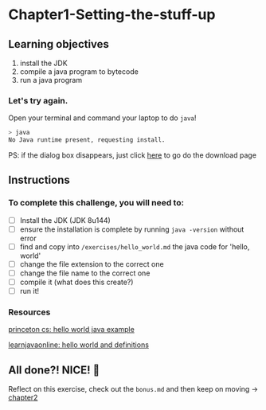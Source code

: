 # Chapter1-Setting-the-stuff-up

## Learning objectives

1. install the JDK
2. compile a java program to bytecode
3. run a java program

### Let's try again.

Open your terminal and command your laptop to do `java`!

```sh
> java
No Java runtime present, requesting install.
```
PS: if the dialog box disappears, just click [here](http://www.oracle.com/technetwork/java/javase/downloads/index.html) to go do the download page

## Instructions

### To complete this challenge, you will need to:

- [ ] Install the JDK (JDK 8u144)
- [ ] ensure the installation is complete by running `java -version` without error
- [ ] find and copy into `/exercises/hello_world.md` the java code for 'hello, world'
- [ ] change the file extension to the correct one
- [ ] change the file name to the correct one
- [ ] compile it (what does this create?)
- [ ] run it!

### Resources

[princeton cs: hello world java example][2]

[learnjavaonline: hello world and definitions][3]


## All done?! NICE! :tada:
Reflect on this exercise, check out the `bonus.md` and then keep on moving -> [chapter2][1]

[1]: ../chapter2-Javabuzz/README.md
[2]: http://introcs.cs.princeton.edu/java/11hello/HelloWorld.java.html
[3]: http://www.learnjavaonline.org/en/Hello%2C_World%21
